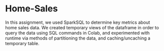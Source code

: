 # Home-Sales

In this assignment, we used SparkSQL to determine key metrics about home sales data. We created temporary views of the dataframe in order to query the data using SQL commands in Colab, and experimented with runtime via methods of partitioning the data, and caching/uncaching a temporary table.

